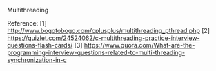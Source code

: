 Multithreading



Reference:
[1] http://www.bogotobogo.com/cplusplus/multithreading_pthread.php
[2] https://quizlet.com/24524062/c-multithreading-practice-interview-questions-flash-cards/
[3] https://www.quora.com/What-are-the-programming-interview-questions-related-to-multi-threading-synchronization-in-c
